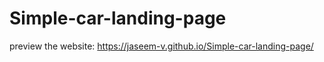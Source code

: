 # Simple-car-landing-page

preview the website: https://jaseem-v.github.io/Simple-car-landing-page/
